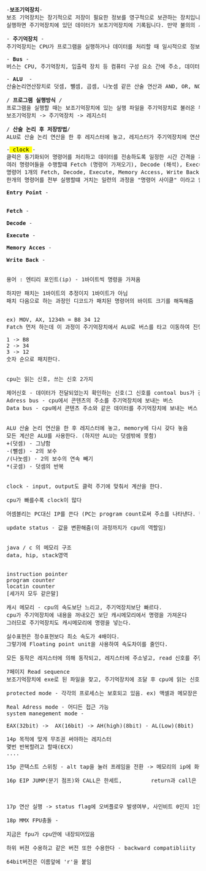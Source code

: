 <pre>-<b>보조기억장치</b>-
보조 기억장치는 장기적으로 저장이 필요한 정보를 영구적으로 보관하는 장치입니다.실행 파일(.exe)과 라이브러리 등 필요한 자료는 모두 보조기억장치에 저장되며, 또한 사용자가 Save 명령어를 
실행하면 주기억장치에 있던 데이터가 보조기억장치에 기록됩니다. 만약 불의의 사고로 컴퓨터가 꺼지면 주기억장치의 내용은 사라지고, 비휘발성인 보조기억장치에 미리 저장된 파일과 Save로 기록된 데이터만 유지됩니다. 

-<b> 주기억장치 </b>-
주기억장치는 CPU가 프로그램을 실행하거나 데이터를 처리할 때 일시적으로 정보를 저장하고 빠르게 접근할 수 있도록 하는 휘발성 기억장치입니다. 

-<b> Bus </b>-
버스는 CPU, 주기억장치, 입출력 장치 등 컴퓨터 구성 요소 간에 주소, 데이터, 제어 신호를 전달하는 통로입니다. 

-<b> ALU </b> -
산술논리연산장치로 덧셈, 뺄셈, 곱셈, 나눗셈 같은 산술 연산과 AND, OR, NOT 같은 논리 연산을 수행하는 장치입니다. 산술논리 연산 후 레지스터에 놓고, 주기억장치로 전달합니다.

/<b> 프로그램 실행방식 </b>/
프로그램을 실행할 때는 보조기억장치에 있는 실행 파일을 주기억장치로 불러온 뒤, CPU가 명령어 단위로 레지스터에 가져와 처리해야 실행됩니다. 
보조기억장치 -> 주기억장치 -> 레지스터 

/<b> 산술 논리 후 저장방법</b>/ 
ALU로 산술 논리 연산을 한 후 레지스터에 놓고, 레지스터가 주기억장치에 연산결과를 전달합니다.

-<mark> clock </mark>-
클럭은 동기화되어 명령어를 처리하고 데이터를 전송하도록 일정한 시간 간격을 제공하는 신호입니다. cpu의 처리 속도가 빠를수록 
여러 명령어들을 수행할떄 Fetch (명령어 가져오기), Decode (해석), Execute (연산) ,Memory Access (필요 시 메모리 읽기/쓰기), Write Back (결과 저장) 순으로 수행이 됩니다.
명령어 1개의 Fetch, Decode, Execute, Memory Access, Write Back 단계는 각각 최소 1클럭 이상 소요될 수 있으며, 한 단계가 끝나야 다음 단계로 진행되니다.
한개의 명령어를 전부 실행할떄 거치는 일련의 과정을 "명령어 사이클" 이라고 합니다.

<b>Entry Point </b>-

  
<b>Fetch </b>-

<b>Decode </b>-

<b>Execute </b>-

<b>Memory Acces </b>-

<b>Write Back </b>-


용어 : 엔티리 포인트(ip) - 1바이트씩 명령을 가져옴

하지만 패치는 1바이트의 추정이지 1바이트가 아님
패치 다음으로 하는 과정인 디코드가 패치된 명령어의 바이트 크기를 해독해줌


ex) MOV, AX, 1234h = B8 34 12 
Fatch 먼저 하는데 이 과정이 주기억장치에서 ALU로 버스를 타고 이동하여 진행함

1 -> B8
2 -> 34
3 -> 12
숫자 순으로 패치한다.


cpu는 읽는 신호, 쓰는 신호 2가지

제어신호 - 데이터가 전달되었는지 확인하는 신호(그 신호를 contoal bus가 건내줌)
Adress bus - cpu에서 콘텐츠의 주소를 주기억장치에 보내는 버스
Data bus - cpu에서 콘텐츠 주소와 같은 데이터를 주기억장치에 보내는 버스


ALU 산술 논리 연산을 한 후 레지스터에 놓고, memory에 다시 갖다 놓음
모든 계산은 ALU를 사용한다. (하지만 ALU는 덧셈밖에 못함) 
+(덧셈) - 그냥함
-(뺄셈) - 2의 보수
/(나눗셈) - 2의 보수의 연속 빼기
*(곳셈) - 덧셈의 반복


clock - input, output도 클럭 주기에 맞춰서 계산을 한다.

cpu가 빠를수록 clock이 많다

어셈블리는 PC대신 IP를 쓴다 (PC는 program count로써 주소를 나타낸다. 한 명령어가 실행되면 그 다음 주소를 가르킨다.) 

update status - 값을 변환해줌(이 과정까지가 cpu의 역할임)


java / c 의 메모리 구조
data, hip, stack영역


instruction pointer
program counter
locatin counter 
[세가지 모두 같은말]

캐시 메모리 - cpu의 속도보단 느리고, 주기억장치보단 빠르다.
cpu가 주기억장치에 내용을 꺼내오긴 보단 캐시메모리에서 명령을 가져온다
그러므로 주기억장치도 캐시메모리에 명령을 넣는다.

실수표현은 정수표현보다 최소 속도가 4배이다.
그렇기에 Floating point unit을 사용하여 속도차이를 줄인다.

모든 동작은 레지스터에 의해 동작되고, 레지스터에 주소넣고, read 신호를 주면 메모리에 있는 주소 내용이 데이터 베이스에 저장된다.(요약)

7페이지 Read sequence
보조기억장치에 exe로 된 파일을 찾고, 주기억장치에 조달 후 cpu에 읽는 신호를 보낸후 기다리면, 데이터 copy가 일어난다

protected mode - 각각의 프로세스는 보호되고 있음. ex) 액셀과 메모장은 될려고 하면 연결이 되지만 바로는 되지않음(4GB인데 64GB확장가능)

Real Adress mode - 어디든 접근 가능 
system manegement mode - 

EAX(32bit) ->  AX(16bit) -> AH(high)(8bit) - AL(Low)(8bit)

14p 목적에 맞게 무조권 써야하는 레지스터
몇번 반복할려고 할때(ECX)
....

15p 콘택스트 스위칭 - alt tap을 눌러 프레임을 전환 -> 메모리의 ip에 화면에 보여지는 정보를 가지고 있음

16p EIP JUMP(분기 점프)와 CALL은 한세트,         return과 call은 한세트?



17p 연산 실행 -> status flag에 오버플로우 발생여부, 사인비트 0인지 1인지, 값이 0인지, 등 보고를 하고 신호를 보냄

18p MMX FPU충돌 - 

지금은 fpu가 cpu안에 내장되어있음

하위 버젼 수용하고 같은 버전 또한 수용한다 - backward compatibliity

64bit버전은 이름앞에 'r'을 붙임
</pre>






